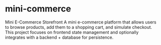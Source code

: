 # mini-commerce
Mini E-Commerce Storefront  A mini e-commerce platform that allows users to browse products, add them to a shopping cart, and simulate checkout. This project focuses on frontend state management and optionally integrates with a backend + database for persistence.
